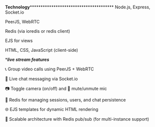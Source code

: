****************Technology*******************************************************
Node.js, Express, Socket.io

PeerJS, WebRTC

Redis (via ioredis or redis client)

EJS for views

HTML, CSS, JavaScript (client-side)


****************************************live stream features***************************************

📞 Group video calls using PeerJS + WebRTC

💬 Live chat messaging via Socket.io

📷 Toggle camera (on/off) and 🎤 mute/unmute mic

🧠 Redis for managing sessions, users, and chat persistence

🌐 EJS templates for dynamic HTML rendering

📡 Scalable architecture with Redis pub/sub (for multi-instance support)
